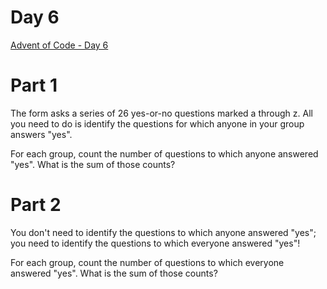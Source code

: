 # Day 6
[Advent of Code - Day 6](https://adventofcode.com/2020/day/6)

# Part 1
The form asks a series of 26 yes-or-no questions marked a through z. All you need to do is identify the questions for which anyone in your group answers "yes".

For each group, count the number of questions to which anyone answered "yes". What is the sum of those counts?

# Part 2
You don't need to identify the questions to which anyone answered "yes"; you need to identify the questions to which everyone answered "yes"!

For each group, count the number of questions to which everyone answered "yes". What is the sum of those counts?
